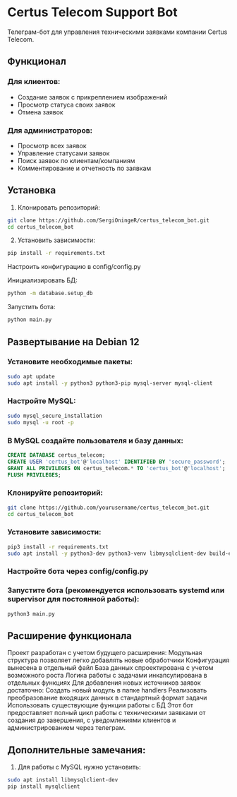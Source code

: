 # Certus Telecom Support Bot

Телеграм-бот для управления техническими заявками компании Certus Telecom.

## Функционал

### Для клиентов:
- Создание заявок с прикреплением изображений
- Просмотр статуса своих заявок
- Отмена заявок

### Для администраторов:
- Просмотр всех заявок
- Управление статусами заявок
- Поиск заявок по клиентам/компаниям
- Комментирование и отчетность по заявкам

## Установка

1. Клонировать репозиторий:
```bash
git clone https://github.com/SergiOningeR/certus_telecom_bot.git
cd certus_telecom_bot
```
2. Установить зависимости:
```bash
pip install -r requirements.txt
```
Настроить конфигурацию в config/config.py

Инициализировать БД:

```bash
python -m database.setup_db
```
Запустить бота:
```bash
python main.py
```

## Развертывание на Debian 12
### Установите необходимые пакеты:
```bash
sudo apt update
sudo apt install -y python3 python3-pip mysql-server mysql-client
```
### Настройте MySQL:
```bash
sudo mysql_secure_installation
sudo mysql -u root -p
```
### В MySQL создайте пользователя и базу данных:
```sql
CREATE DATABASE certus_telecom;
CREATE USER 'certus_bot'@'localhost' IDENTIFIED BY 'secure_password';
GRANT ALL PRIVILEGES ON certus_telecom.* TO 'certus_bot'@'localhost';
FLUSH PRIVILEGES;
```
### Клонируйте репозиторий:
```bash
git clone https://github.com/yourusername/certus_telecom_bot.git
cd certus_telecom_bot
```
### Установите зависимости:
```bash
pip3 install -r requirements.txt
sudo apt install -y python3-dev python3-venv libmysqlclient-dev build-essential
```
### Настройте бота через config/config.py

### Запустите бота (рекомендуется использовать systemd или supervisor для постоянной работы):
```bash
python3 main.py
```
## Расширение функционала
Проект разработан с учетом будущего расширения:
Модульная структура позволяет легко добавлять новые обработчики
Конфигурация вынесена в отдельный файл
База данных спроектирована с учетом возможного роста
Логика работы с задачами инкапсулирована в отдельных функциях
Для добавления новых источников заявок достаточно:
Создать новый модуль в папке handlers
Реализовать преобразование входящих данных в стандартный формат задачи
Использовать существующие функции работы с БД
Этот бот предоставляет полный цикл работы с техническими заявками от создания до завершения, с уведомлениями клиентов и администрированием через телеграм.


## Дополнительные замечания:
1. Для работы с MySQL нужно установить:
```bash
sudo apt install libmysqlclient-dev
pip install mysqlclient
```
